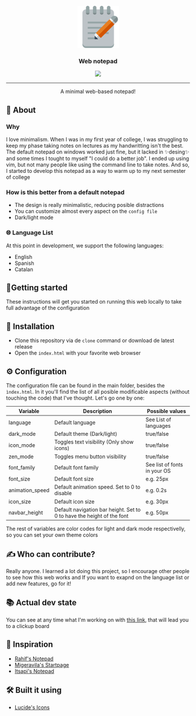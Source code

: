 <p align="center"> 
  <a href="zygmut.github.io/web-notepad" rel="noopener">
    <img width=115px height=115px src="assets/favicon.png" alt="Notepad">
  </a>
</p>

<h3 align="center">Web notepad</h3>

<div align="center">
<img src="https://img.shields.io/github/repo-size/zygmut/web-notepad?style=flat-square.svg">
</div>

---

<p align="center">A minimal web-based notepad!</p>

## 🧠 About

### Why

I love minimalism. When I was in my first year of college, I was struggling to keep my phase taking notes on lectures as my handwritting isn't the best. The default notepad on windows worked just fine, but it lacked in ✨desing✨ and some times I tought to myself "I could do a better job". I ended up using vim, but not many people like using the command line to take notes. And so, I started to develop this notepad as a way to warm up to my next semester of college

### How is this better from a default notepad

- The design is really minimalistic, reducing posible distractions
- You can customize almost every aspect on the `config file`
- Dark/light mode  

### 🌐 Language List

At this point in development, we support the following languages:
- English
- Spanish
- Catalan

## 🏁Getting started 

These instructions will get you started on running this web locally to take full advantage of the configuration

## 📩 Installation

- Clone this repository via de `clone` command or download de latest release 
- Open the `index.html` with your favorite web browser

## ⚙️ Configuration

The configuration file can be found in the main folder, besides the `ìndex.html`. In it you'll find the list of all posible modificable aspects (without touching the code) that I've thought. Let's go one by one:

<div align="center">
  
  | Variable        | Description                                                            | Possible values              |
  |-----------------|------------------------------------------------------------------------|------------------------------|
  | language        | Default language                                                       | See List of languages        |
  | dark_mode       | Default theme (Dark/light)                                             | true/false                   |
  | icon_mode       | Toggles text visibility (Only show icons)                              | true/false                   |
  | zen_mode        | Toggles menu button visibility                                         | true/false                   |
  | font_family     | Default font family                                                    | See list of fonts in your OS |
  | font_size       | Default font size                                                      | e.g. 25px                    |
  | animation_speed | Default animation speed. Set to 0 to disable                           | e.g. 0.2s                    |
  | icon_size       | Default icon size                                                      | e.g. 30px                    |
  | navbar_height   | Default navigation bar height. Set to 0 to have the height of the font | e.g. 50px                    |
  
</div>

The rest of variables are color codes for light and dark mode respectivelly, so you can set your own theme colors
  
## ✍️ Who can contribute?

Really anyone. I learned a lot doing this project, so I encourage other people to see how this web works and If you want to exapnd on the language list or add new features, go for it!

## 📚 Actual dev state

You can see at any time what I'm working on with [this link](https://sharing.clickup.com/b/h/6-162765235-2/4865d67c0161232), that will lead you to a clickup board 
## 🙇 Inspiration

- [Rahif's Notepad](https://github.com/Muhammed-Rahif/Notepad)
- [Migeravila's Startpage](https://github.com/migueravila/Bento)
- [Itsapi's Notepad](https://github.com/itsapi/notepad)

## 🛠️ Built it using

- [Lucide's Icons](https://lucide.dev/)
